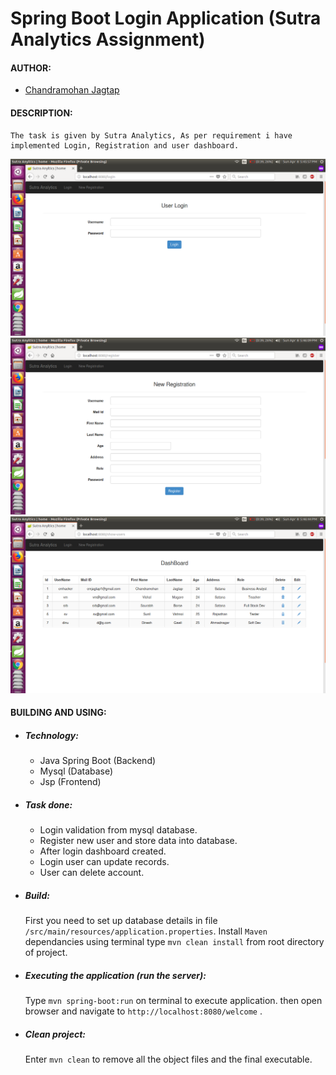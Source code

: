 # Spring Boot Login Application (Sutra Analytics Assignment)

#### AUTHOR:

- [Chandramohan Jagtap](https://github.com/cmjagtap "Chandramohan's github profile")

#### DESCRIPTION:

	The task is given by Sutra Analytics, As per requirement i have implemented Login, Registration and user dashboard. 

![Screenshot](Screenshorts/Screenshot.png)
![Screenshot](Screenshorts/Screenshot1.png)
![Screenshot](Screenshorts/Screenshot2.png)

#### BUILDING AND USING:

- ##### Technology:

	- Java Spring Boot (Backend)
	- Mysql (Database)
	- Jsp (Frontend)
	
- ##### Task done:

	- Login validation from mysql database.
	- Register new user and store data into database.
	- After login dashboard created.
	- Login user can update records.
	- User can delete account.

- ##### Build:

  First you need to set up database details in file `/src/main/resources/application.properties`.
  Install `Maven` dependancies using terminal type `mvn clean install` from root directory of project.

- ##### Executing the application (run the server):
  
  Type `mvn spring-boot:run` on terminal to execute application. 
  then open browser and navigate to `http://localhost:8080/welcome` .

- ##### Clean project:
  
	Enter `mvn clean` to remove all the object files and the final executable.
  
